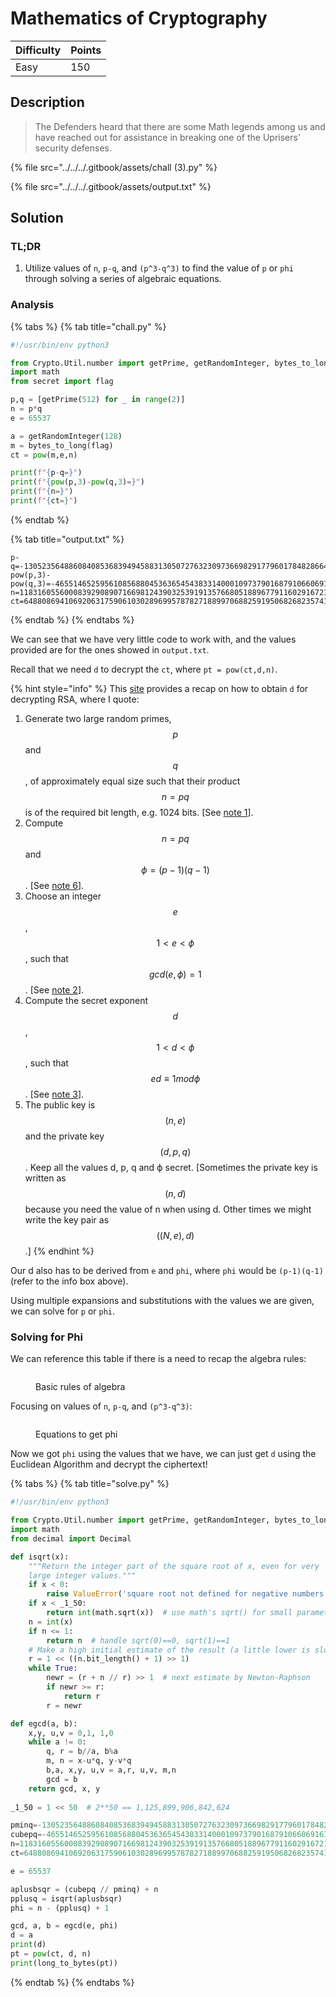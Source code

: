 # Mathematics of Cryptography

| Difficulty | Points |
| ---------- | ------ |
| Easy       | 150    |

## Description

> The Defenders heard that there are some Math legends among us and have reached out for assistance in breaking one of the Uprisers' security defenses.

{% file src="../../../.gitbook/assets/chall (3).py" %}

{% file src="../../../.gitbook/assets/output.txt" %}

## Solution

### TL;DR

1. Utilize values of `n`, `p-q`, and `(p^3-q^3)` to find the value of `p` or `phi` through solving a series of algebraic equations.

### Analysis

{% tabs %}
{% tab title="chall.py" %}
```python
#!/usr/bin/env python3

from Crypto.Util.number import getPrime, getRandomInteger, bytes_to_long
import math
from secret import flag

p,q = [getPrime(512) for _ in range(2)]
n = p*q
e = 65537

a = getRandomInteger(128)
m = bytes_to_long(flag)
ct = pow(m,e,n)

print(f"{p-q=}")
print(f"{pow(p,3)-pow(q,3)=}")
print(f"{n=}")
print(f"{ct=}")
```
{% endtab %}

{% tab title="output.txt" %}
```
p-q=-1305235648860840853683949458831305072763230973669829177960178482866452800364412721111763583069321978987148627466498224410781024187725838888479326409184744
pow(p,3)-pow(q,3)=-465514652595610856880453636545438331400010973790168791066069161352239209188533132121982942661849199245018660968880021999471046367873763759524854675286821508038418401864765726491449185192253500864628518550804809046508686959255535195714941766727484090297166583454871187745735758463441767587210583432967693381451227261083381147367649535205516682361917227931630894904749876510765825586785760034509104564737258991404912289408762611694496702482996518688138500642819128
n=118316055600083929089071669812439032539191357668051889677911602916721340636167359556934591671598570703259986990715914276095866429868571322432308962619799310816435693053230854913872753733501348441234715512020861405241513403795045428404496593692411330352525309662619935495570018411169134102570106958094779439217
ct=64880869410692063175906103028969957878271889970688259195068268235741104167117130794136851712307899764163566653527660540303926093374874865621497088649195483963877573321808998916766978276663044270028514646216644963284229260389738926787740160186040707610308628316701038087132926246223087221028661729121666185863
```
{% endtab %}
{% endtabs %}

We can see that we have very little code to work with, and the values provided are for the ones showed in `output.txt`.

Recall that we need `d` to decrypt the `ct`, where `pt = pow(ct,d,n)`.

{% hint style="info" %}
This [site](https://www.di-mgt.com.au/rsa\_alg.html) provides a recap on how to obtain `d` for decrypting RSA, where I quote:

1. Generate two large random primes, $$p$$ and $$q$$, of approximately equal size such that their product $$n=pq$$ is of the required bit length, e.g. 1024 bits. \[See [note 1](https://www.di-mgt.com.au/rsa\_alg.html#note1)].
2. Compute $$n=pq$$ and $$ϕ=(p−1)(q−1)$$. \[See [note 6](https://www.di-mgt.com.au/rsa\_alg.html#note6)].
3. Choose an integer $$e$$, $$1<e<ϕ$$, such that $$gcd(e,ϕ)=1$$. \[See [note 2](https://www.di-mgt.com.au/rsa\_alg.html#note2)].
4. Compute the secret exponent $$d$$, $$1<d<ϕ$$, such that $$ed≡1modϕ$$. \[See [note 3](https://www.di-mgt.com.au/rsa\_alg.html#note3)].
5. The public key is $$(n,e)$$ and the private key $$(d,p,q)$$. Keep all the values d, p, q and ϕ secret. \[Sometimes the private key is written as $$(n,d)$$ because you need the value of n when using d. Other times we might write the key pair as $$((N,e),d)$$.]
{% endhint %}

Our d also has to be derived from `e` and `phi`, where `phi` would be `(p-1)(q-1)` (refer to the info box above).

Using multiple expansions and substitutions with the values we are given, we can solve for `p` or `phi`.

### Solving for Phi

We can reference this table if there is a need to recap the algebra rules:

<figure><img src="../../../.gitbook/assets/image (1) (3).png" alt=""><figcaption><p>Basic rules of algebra</p></figcaption></figure>

Focusing on values of `n`, `p-q`, and `(p^3-q^3)`:

<figure><img src="../../../.gitbook/assets/image (3) (1) (2).png" alt=""><figcaption><p>Equations to get phi</p></figcaption></figure>

Now we got `phi` using the values that we have, we can just get `d` using the Euclidean Algorithm and decrypt the ciphertext!

{% tabs %}
{% tab title="solve.py" %}
```python
#!/usr/bin/env python3

from Crypto.Util.number import getPrime, getRandomInteger, bytes_to_long, long_to_bytes
import math
from decimal import Decimal

def isqrt(x):
    """Return the integer part of the square root of x, even for very
    large integer values."""
    if x < 0:
        raise ValueError('square root not defined for negative numbers')
    if x < _1_50:
        return int(math.sqrt(x))  # use math's sqrt() for small parameters
    n = int(x)
    if n <= 1:
        return n  # handle sqrt(0)==0, sqrt(1)==1
    # Make a high initial estimate of the result (a little lower is slower!!!)
    r = 1 << ((n.bit_length() + 1) >> 1)
    while True:
        newr = (r + n // r) >> 1  # next estimate by Newton-Raphson
        if newr >= r:
            return r
        r = newr

def egcd(a, b):
    x,y, u,v = 0,1, 1,0
    while a != 0:
        q, r = b//a, b%a
        m, n = x-u*q, y-v*q
        b,a, x,y, u,v = a,r, u,v, m,n
        gcd = b
    return gcd, x, y
    
_1_50 = 1 << 50  # 2**50 == 1,125,899,906,842,624

pminq=-1305235648860840853683949458831305072763230973669829177960178482866452800364412721111763583069321978987148627466498224410781024187725838888479326409184744
cubepq=-465514652595610856880453636545438331400010973790168791066069161352239209188533132121982942661849199245018660968880021999471046367873763759524854675286821508038418401864765726491449185192253500864628518550804809046508686959255535195714941766727484090297166583454871187745735758463441767587210583432967693381451227261083381147367649535205516682361917227931630894904749876510765825586785760034509104564737258991404912289408762611694496702482996518688138500642819128
n=118316055600083929089071669812439032539191357668051889677911602916721340636167359556934591671598570703259986990715914276095866429868571322432308962619799310816435693053230854913872753733501348441234715512020861405241513403795045428404496593692411330352525309662619935495570018411169134102570106958094779439217
ct=64880869410692063175906103028969957878271889970688259195068268235741104167117130794136851712307899764163566653527660540303926093374874865621497088649195483963877573321808998916766978276663044270028514646216644963284229260389738926787740160186040707610308628316701038087132926246223087221028661729121666185863

e = 65537

aplusbsqr = (cubepq // pminq) + n
pplusq = isqrt(aplusbsqr)
phi = n - (pplusq) + 1

gcd, a, b = egcd(e, phi)
d = a
print(d)
pt = pow(ct, d, n)
print(long_to_bytes(pt))
```
{% endtab %}
{% endtabs %}
